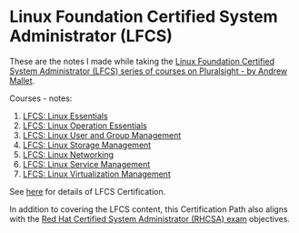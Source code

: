 # Linux Foundation Certified System Administrator (LFCS)

These are the notes I made while taking the [Linux Foundation Certified System Administrator (LFCS) series of courses on Pluralsight - by Andrew Mallet](https://app.pluralsight.com/paths/certificate/linux-foundation-certified-system-admin).  

Courses - notes:  
1. [LFCS: Linux Essentials](./1_linux_essentials.md)  
2. [LFCS: Linux Operation Essentials](./2_linux_operation_essentials.md)  
3. [LFCS: Linux User and Group Management](./3_linux_user_and_group_management.md)  
4. [LFCS: Linux Storage Management](./4_linux_storage_management.md)  
5. [LFCS: Linux Networking](./5_linux_networking.md)  
6. [LFCS: Linux Service Management](./6_linux_service_management.md)  
7. [LFCS: Linux Virtualization Management](./7_linux_virtualization_management.md)  


See [here](https://training.linuxfoundation.org/certification/lfcs) for details of LFCS Certification.

In addition to covering the LFCS content, this Certification Path also aligns with the [Red Hat Certified System Administrator (RHCSA) exam](https://www.redhat.com/en/services/training/ex200-red-hat-certified-system-administrator-rhcsa-exam) objectives.